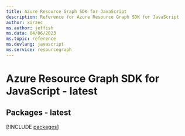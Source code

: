 ```yaml
---
title: Azure Resource Graph SDK for JavaScript
description: Reference for Azure Resource Graph SDK for JavaScript
author: xirzec
ms.author: jeffish
ms.data: 04/06/2023
ms.topic: reference
ms.devlang: javascript
ms.service: resourcegraph
---
```

# Azure Resource Graph SDK for JavaScript - latest
## Packages - latest
[!INCLUDE [packages](resource-graph-index.md)]